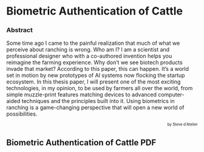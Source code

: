 
# Biometric Authentication of Cattle

### Abstract

Some time ago I came to the painful realization that much of what we perceive about ranching is wrong. Who am I? I am a scientist and professional designer who with a co-authored invention helps you reimagine the farming experience. Why don’t we see biotech products invade that market? According to this paper, this can happen. It’s a world set in motion by new prototypes of AI systems now flocking the startup ecosystem. In this thesis paper, I will present one of the most exciting technologies, in my opinion, to be used by farmers all over the world, from simple muzzle-print features matching devices to advanced computer-aided techniques and the principles built into it. Using biometrics in ranching is a game-changing perspective that will open a new world of possibilities.

<p align="right"><small><sup>by Steve d'Atelier</sup></small></p>

## Biometric Authentication of Cattle PDF
